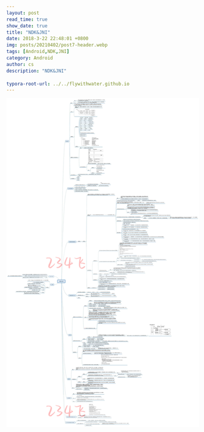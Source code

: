 ```yaml
---
layout: post
read_time: true
show_date: true
title: "NDK&JNI"
date: 2018-3-22 22:48:01 +0800
img: posts/20210402/post7-header.webp
tags: [Android,NDK,JNI]
category: Android
author: cs
description: "NDK&JNI"

typora-root-url: ../../flywithwater.github.io
---
```


<img src="/assets/img/posts/NDK JNI.jpg" alt="img" style="zoom:200%;" />